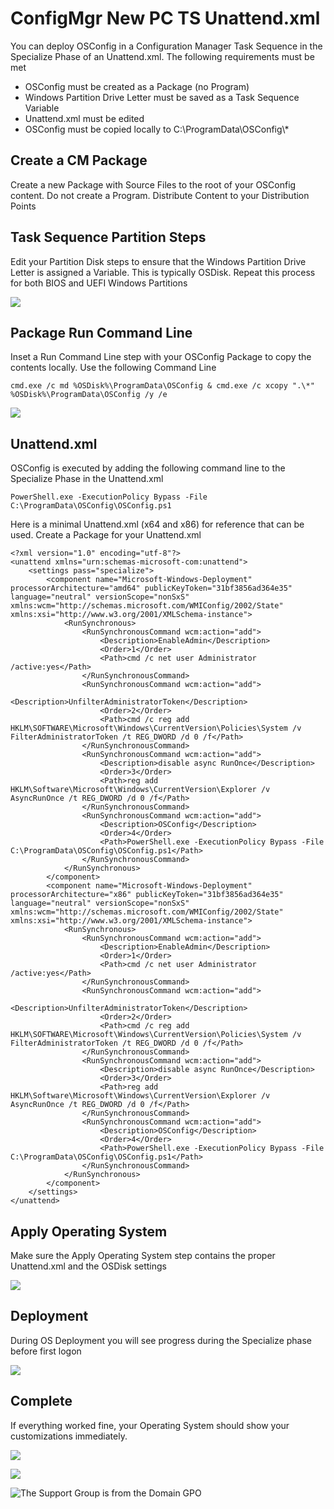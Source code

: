 # ConfigMgr New PC TS Unattend.xml

You can deploy OSConfig in a Configuration Manager Task Sequence in the Specialize Phase of an Unattend.xml.  The following requirements must be met

* OSConfig must be created as a Package \(no Program\)
* Windows Partition Drive Letter must be saved as a Task Sequence Variable
* Unattend.xml must be edited
* OSConfig must be copied locally to C:\ProgramData\OSConfig\\*

## Create a CM Package

Create a new Package with Source Files to the root of your OSConfig content.  Do not create a Program.  Distribute Content to your Distribution Points

## Task Sequence Partition Steps

Edit your Partition Disk steps to ensure that the Windows Partition Drive Letter is assigned a Variable.  This is typically OSDisk.  Repeat this process for both BIOS and UEFI Windows Partitions

![](../../../.gitbook/assets/2018-08-27_14-01-01.png)

## Package Run Command Line

Inset a Run Command Line step with your OSConfig Package to copy the contents locally.  Use the following Command Line

```text
cmd.exe /c md %OSDisk%\ProgramData\OSConfig & cmd.exe /c xcopy ".\*" %OSDisk%\ProgramData\OSConfig /y /e
```

![](../../../.gitbook/assets/2018-08-27_14-03-38.png)

## Unattend.xml

OSConfig is executed by adding the following command line to the Specialize Phase in the Unattend.xml

```text
PowerShell.exe -ExecutionPolicy Bypass -File C:\ProgramData\OSConfig\OSConfig.ps1
```

Here is a minimal Unattend.xml \(x64 and x86\) for reference that can be used.  Create a Package for your Unattend.xml

```text
<?xml version="1.0" encoding="utf-8"?>
<unattend xmlns="urn:schemas-microsoft-com:unattend">
	<settings pass="specialize">
		<component name="Microsoft-Windows-Deployment" processorArchitecture="amd64" publicKeyToken="31bf3856ad364e35" language="neutral" versionScope="nonSxS" xmlns:wcm="http://schemas.microsoft.com/WMIConfig/2002/State" xmlns:xsi="http://www.w3.org/2001/XMLSchema-instance">
			<RunSynchronous>
				<RunSynchronousCommand wcm:action="add">
					<Description>EnableAdmin</Description>
					<Order>1</Order>
					<Path>cmd /c net user Administrator /active:yes</Path>
				</RunSynchronousCommand>
				<RunSynchronousCommand wcm:action="add">
					<Description>UnfilterAdministratorToken</Description>
					<Order>2</Order>
					<Path>cmd /c reg add HKLM\SOFTWARE\Microsoft\Windows\CurrentVersion\Policies\System /v FilterAdministratorToken /t REG_DWORD /d 0 /f</Path>
				</RunSynchronousCommand>
				<RunSynchronousCommand wcm:action="add">
					<Description>disable async RunOnce</Description>
					<Order>3</Order>
					<Path>reg add HKLM\Software\Microsoft\Windows\CurrentVersion\Explorer /v AsyncRunOnce /t REG_DWORD /d 0 /f</Path>
				</RunSynchronousCommand>
				<RunSynchronousCommand wcm:action="add">
					<Description>OSConfig</Description>
					<Order>4</Order>
					<Path>PowerShell.exe -ExecutionPolicy Bypass -File C:\ProgramData\OSConfig\OSConfig.ps1</Path>
				</RunSynchronousCommand>
			</RunSynchronous>
		</component>
		<component name="Microsoft-Windows-Deployment" processorArchitecture="x86" publicKeyToken="31bf3856ad364e35" language="neutral" versionScope="nonSxS" xmlns:wcm="http://schemas.microsoft.com/WMIConfig/2002/State" xmlns:xsi="http://www.w3.org/2001/XMLSchema-instance">
			<RunSynchronous>
				<RunSynchronousCommand wcm:action="add">
					<Description>EnableAdmin</Description>
					<Order>1</Order>
					<Path>cmd /c net user Administrator /active:yes</Path>
				</RunSynchronousCommand>
				<RunSynchronousCommand wcm:action="add">
					<Description>UnfilterAdministratorToken</Description>
					<Order>2</Order>
					<Path>cmd /c reg add HKLM\SOFTWARE\Microsoft\Windows\CurrentVersion\Policies\System /v FilterAdministratorToken /t REG_DWORD /d 0 /f</Path>
				</RunSynchronousCommand>
				<RunSynchronousCommand wcm:action="add">
					<Description>disable async RunOnce</Description>
					<Order>3</Order>
					<Path>reg add HKLM\Software\Microsoft\Windows\CurrentVersion\Explorer /v AsyncRunOnce /t REG_DWORD /d 0 /f</Path>
				</RunSynchronousCommand>
				<RunSynchronousCommand wcm:action="add">
					<Description>OSConfig</Description>
					<Order>4</Order>
					<Path>PowerShell.exe -ExecutionPolicy Bypass -File C:\ProgramData\OSConfig\OSConfig.ps1</Path>
				</RunSynchronousCommand>
			</RunSynchronous>
		</component>
	</settings>
</unattend>
```

## Apply Operating System

Make sure the Apply Operating System step contains the proper Unattend.xml and the OSDisk settings

![](../../../.gitbook/assets/2018-08-27_14-15-30.png)

## Deployment

During OS Deployment you will see progress during the Specialize phase before first logon

![](../../../.gitbook/assets/2018-08-27_13-24-51.png)

## Complete

If everything worked fine, your Operating System should show your customizations immediately.

![](../../../.gitbook/assets/2018-08-27_13-20-06.png)

![](../../../.gitbook/assets/2018-08-30_15-16-30.png)

![The Support Group is from the Domain GPO](../../../.gitbook/assets/2018-08-30_15-17-46.png)



